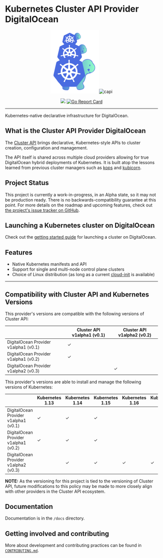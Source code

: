 # Kubernetes Cluster API Provider DigitalOcean

<p align="center"><img alt="capi" src="https://github.com/kubernetes-sigs/cluster-api/raw/master/docs/book/src/images/introduction.png" width="160x" /><img alt="capi" src="https://upload.wikimedia.org/wikipedia/commons/f/ff/DigitalOcean_logo.svg" width="192x" /></p>
<p align="center">
<!-- prow build badge, godoc, and go report card-->
</a> <a href="https://godoc.org/sigs.k8s.io/cluster-api-provider-digitalocean"><img src="https://godoc.org/sigs.k8s.io/cluster-api-provider-digitalocean?status.svg"></a> <a href="https://goreportcard.com/report/sigs.k8s.io/cluster-api-provider-digitalocean"><img alt="Go Report Card" src="https://goreportcard.com/badge/sigs.k8s.io/cluster-api-provider-digitalocean" /></a></p>

------

Kubernetes-native declarative infrastructure for DigitalOcean.

## What is the Cluster API Provider DigitalOcean

The [Cluster API][cluster_api] brings
declarative, Kubernetes-style APIs to cluster creation, configuration and
management.

The API itself is shared across multiple cloud providers allowing for true DigitalOcean
hybrid deployments of Kubernetes. It is built atop the lessons learned from
previous cluster managers such as [kops][kops] and
[kubicorn][kubicorn].

## Project Status

This project is currently a work-in-progress, in an Alpha state, so it may not be production ready. There is no backwards-compatibility guarantee at this point. For more details on the roadmap and upcoming features, check out [the project's issue tracker on GitHub][issue].

## Launching a Kubernetes cluster on DigitalOcean

Check out the [getting started guide](./docs/getting-started.md) for launching a cluster on DigitalOcean.

## Features

- Native Kubernetes manifests and API
- Support for single and multi-node control plane clusters
- Choice of Linux distribution (as long as a current [cloud-init](https://cloudinit.readthedocs.io/en/latest/topics/examples.html) is available)

------

## Compatibility with Cluster API and Kubernetes Versions

This provider's versions are compatible with the following versions of Cluster API:

||Cluster API v1alpha1 (v0.1)|Cluster API v1alpha2 (v0.2)|
|-|-|-|
|DigitalOcean Provider v1alpha1 (v0.1)|✓|||
|DigitalOcean Provider v1alpha1 (v0.2)|✓|||
|DigitalOcean Provider v1alpha2 (v0.3)||✓||

This provider's versions are able to install and manage the following versions of Kubernetes:

||Kubernetes 1.13|Kubernetes 1.14|Kubernetes 1.15|Kubernetes 1.16|Kubernetes 1.17|
|-|-|-|-|-|-|
|DigitalOcean Provider v1alpha1 (v0.1)|✓|✓|✓||||
|DigitalOcean Provider v1alpha1 (v0.2)|✓|✓|✓||||
|DigitalOcean Provider v1alpha2 (v0.3)||✓|✓|✓|✓||

**NOTE:** As the versioning for this project is tied to the versioning of Cluster API, future modifications to this policy may be made to more closely align with other providers in the Cluster API ecosystem.


## Documentation

Documentation is in the `/docs` directory.

## Getting involved and contributing

More about development and contributing practices can be found in [`CONTRIBUTING.md`](./CONTRIBUTING.md).

<!-- References -->

[prow]: https://go.k8s.io/bot-commands
[issue]: https://github.com/kubernetes-sigs/cluster-api-provider-digitalocean/issues
[new_issue]: https://github.com/kubernetes-sigs/cluster-api-provider-digitalocean/issues/new
[good_first_issue]: https://github.com/kubernetes-sigs/cluster-api-provider-digitalocean/issues?q=is%3Aissue+is%3Aopen+sort%3Aupdated-desc+label%3A%22good+first+issue%22
[cluster_api]: https://github.com/kubernetes-sigs/cluster-api
[kops]: https://github.com/kubernetes/kops
[kubicorn]: http://kubicorn.io/
[tilt]: https://tilt.dev
[cluster_api_tilt]: https://master.cluster-api.sigs.k8s.io/developer/tilt.html